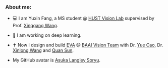 ### About me:

- :computer: I am Yuxin Fang, a MS student @ [HUST Vision Lab](https://github.com/hustvl) supervised by Prof. [Xinggang Wang](http://xinggangw.info). 

- :telescope: I am working on deep learning.

- :latin_cross: Now I design and build [EVA](https://github.com/baaivision/EVA) @ [BAAI Vision Team](https://github.com/baaivision) with Dr. [Yue Cao](http://yue-cao.me/), Dr. [Xinlong Wang](https://www.xloong.wang/) and [Quan Sun](https://github.com/Quan-Sun).

- My GitHub avatar is [Asuka Langley Soryu](https://en.wikipedia.org/wiki/Asuka_Langley_Soryu).
